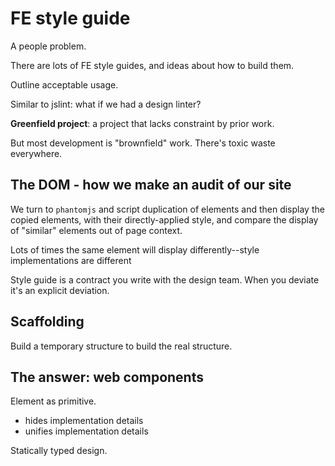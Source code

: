 # FE style guide

A people problem.

There are lots of FE style guides, and ideas about how to build them.

Outline acceptable usage.

Similar to jslint: what if we had a design linter?

**Greenfield project**: a project that lacks constraint by prior work.

But most development is "brownfield" work. There's toxic waste everywhere.


## The DOM - how we make an audit of our site

We turn to `phantomjs` and script duplication of elements and then display the copied elements, with their directly-applied style, and compare the display of "similar" elements out of page context.

Lots of times the same element will display differently--style implementations are different

Style guide is a contract you write with the design team. When you deviate it's an explicit deviation.


## Scaffolding

Build a temporary structure to build the real structure.


## The answer: web components

Element as primitive.

- hides implementation details
- unifies implementation details

Statically typed design.
